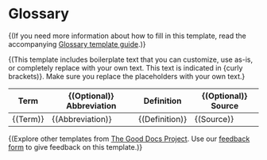 # Glossary

{(If you need more information about how to fill in this template, read the accompanying [Glossary template guide](https://gitlab.com/tgdp/templates/-/blob/main/glossary/guide_glossary.md).)}

{(This template includes boilerplate text that you can customize, use as-is, or completely replace with your own text. This text is indicated in {curly brackets)}. Make sure you replace the placeholders with your own text.}

| Term | {(Optional)} Abbreviation | Definition | {(Optional)} Source |
| --- | --- | --- | --- |
|   {(Term)}  |  {(Abbreviation)}   |  {(Definition)}   |   {(Source)}   |

{(Explore other templates from [The Good Docs Project](https://gitlab.com/tgdp/templates). Use our [feedback form](https://thegooddocsproject.dev/feedback/?template=Glossary) to give feedback on this template.)}
